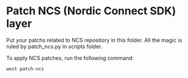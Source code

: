 # Patch NCS (Nordic Connect SDK) layer

Put your patchs related to NCS repository in this folder.
All the magic is ruled by patch_ncs.py in scripts folder.

To apply NCS patches, run the following command:

```
west patch-ncs
```